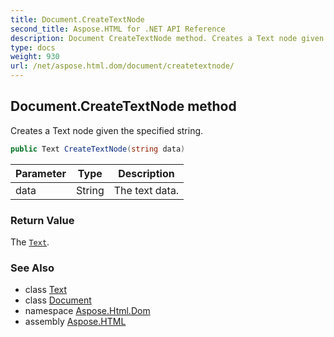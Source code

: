 ```yaml
---
title: Document.CreateTextNode
second_title: Aspose.HTML for .NET API Reference
description: Document CreateTextNode method. Creates a Text node given the specified string
type: docs
weight: 930
url: /net/aspose.html.dom/document/createtextnode/
---
```

## Document.CreateTextNode method

Creates a Text node given the specified string.

```csharp
public Text CreateTextNode(string data)
```

| Parameter | Type | Description |
| --- | --- | --- |
| data | String | The text data. |

### Return Value

The [`Text`](../../text/).

### See Also

* class [Text](../../text/)
* class [Document](../)
* namespace [Aspose.Html.Dom](../../../aspose.html.dom/)
* assembly [Aspose.HTML](../../../)

